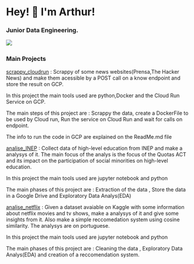 

<h1> Hey! 👋 I'm Arthur!</h1>

<h3>Junior Data Engineering.</h3>

<p>
  <a href="https://www.linkedin.com/in/arthurbaiao/"><img src="https://img.shields.io/badge/linkedin-%230077B5.svg?&style=for-the-badge&logo=linkedin&logoColor=white" /></a>&nbsp;&nbsp;&nbsp;&nbsp;
</p>

<h3> Main Projects</h3>



[scrappy_cloudrun](https://github.com/arthurtorres/scrappy_cloudrun)  : Scrappy of some news websites(Prensa,The Hacker News) and make them acessible by a POST call on a know endpoint and store the result on GCP.

                 
In this project the main tools used are python,Docker and the Cloud Run Service on GCP.


The main steps of this project are :  Scrappy the data, create a DockerFile to be used by Cloud run, Run the service on Cloud Run and wait for calls on endpoint.


The info to run the code in GCP are explained on the ReadMe.md file


[analise_INEP](https://github.com/arthurtorres/analise_INEP)  : Collect data of high-level education from INEP and make a analysys of it. The main focus of the analys is the focus of the Quotas ACT and its impact on the participation of  social minorities on high-level education.


In this project the main tools used are jupyter notebook and python


The main phases of this project are : Extraction of the data , Store the data in a Google Drive and Exploratory Data Analys(EDA)


[analise_netflix](https://github.com/arthurtorres/analise_netflix) : Given a dataset avaiable on Kaggle with some information about netflix movies and tv shows, make a analysys of it and give some insights from it. Also make a simple reccomedation system using cosine similarity. The analysys are on portuguese.


In this project the main tools used are jupyter notebook and python

                  
The main phases of this project are : Cleaning the data , Exploratory Data Analys(EDA) and creation of a reccomendation system.

      

                  
